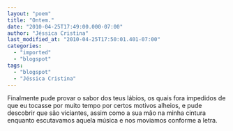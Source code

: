```yaml
---
layout: "poem"
title: "Ontem."
date: "2010-04-25T17:49:00.000-07:00"
author: "Jéssica Cristina"
last_modified_at: "2010-04-25T17:50:01.401-07:00"
categories:
  - "imported"
  - "blogspot"
tags:
  - "blogspot"
  - "Jéssica Cristina"
---
```


Finalmente pude provar o sabor dos teus lábios, os quais fora impedidos  de que eu tocasse por muito tempo por certos motivos alheios, e pude  descobrir que são viciantes, assim como a sua mão na minha cintura  enquanto escutavamos aquela música e nos moviamos conforme a letra.